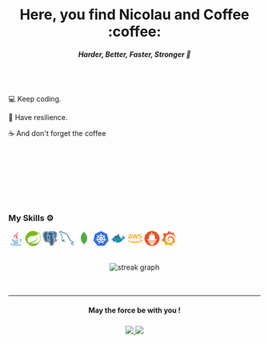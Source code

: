 <h1 align="center"> Here, you find Nicolau and Coffee :coffee: </h1>
<h5 align="center" > <i>Harder, Better, Faster, Stronger</i>  🎵</h3>
<br/><br/>


:computer: Keep coding.

:dart: Have resilience.

:coffee: And don't forget the coffee

<br/><br/><br/>
---
<div style="display: flex">
  <div>
    <h3>My Skills ⚙️</h3>
      <img align="center" alt="Java" height="30" width="30" src="https://raw.githubusercontent.com/devicons/devicon/master/icons/java/java-original.svg">
      <img align="center" alt="spring" height="30" width="30" src="https://raw.githubusercontent.com/devicons/devicon/master/icons/spring/spring-original.svg">
      <img align="center" alt="postgres" height="30" width="30" src="https://raw.githubusercontent.com/devicons/devicon/master/icons/postgresql/postgresql-original.svg">
      <img align="center" alt="postgres" height="30" width="30" src="https://raw.githubusercontent.com/devicons/devicon/master/icons/mysql/mysql-original.svg">
      <img align="center" alt="mongodb" height="30" width="30" src="https://raw.githubusercontent.com/devicons/devicon/master/icons/mongodb/mongodb-plain.svg">
      <img align="center" alt="k8" height="30" width="30" src="https://raw.githubusercontent.com/devicons/devicon/master/icons/kubernetes/kubernetes-original.svg">
      <img align="center" alt="docker" height="30" width="30" src="https://raw.githubusercontent.com/devicons/devicon/master/icons/docker/docker-original.svg">
      <img align="center" alt="docker" height="30" width="30" src="https://raw.githubusercontent.com/devicons/devicon/master/icons/amazonwebservices/amazonwebservices-plain-wordmark.svg">
      <img align="center" alt="prometheus" height="30" width="30" src="https://raw.githubusercontent.com/devicons/devicon/master/icons/prometheus/prometheus-original.svg">
      <img align="center" alt="grafana" height="30" width="30" src="https://raw.githubusercontent.com/devicons/devicon/master/icons/grafana/grafana-original.svg">
  </div>
</div>
<br/><br/>



<!-- vue-dark gotham soft-green green-nur blux-->

<div align="center">
  <img src="https://streak-stats.demolab.com?user=matheus-nicolau&locale=en&mode=daily&theme=vue-dark&hide_border=false&border_radius=5&order=3" height="220" alt="streak graph"  />
</div>
<!-- <div>
    <a href="https://github.com/matheus-nicolau">
    <img height="180em" src="https://github-readme-stats.vercel.app/api/top-langs?username=matheus-nicolau&show_icons=true&theme=dark&locale=en&layout=compact" alt="matheusnicolau" />
    <img height="180em" src="https://github-readme-stats.vercel.app/api?username=matheus-nicolau&show_icons=true&theme=dark&border_radius=10&locale=en&count_private=true&include_all_commits=true" alt="matheusnicolau" />
</div> -->
<br/><br/>
<div align="center">
  <hr/>
    <h4>May the force be with you !<h3/> 
    <a href="https://www.linkedin.com/in/matheus-nicolau-6a9bba1bb/" target="_blank"><img src="https://img.shields.io/badge/-LinkedIn-%230077B5?style=for-the-badge&logo=linkedin&logoColor=white" target="_blank">
    <a href="https://www.instagram.com/matheusnnp" target="_blank"><img src="https://img.shields.io/badge/-Instagram-%23E4405F?style=for-the-badge&logo=instagram&logoColor=white" target="_blank"></a>
</div>
